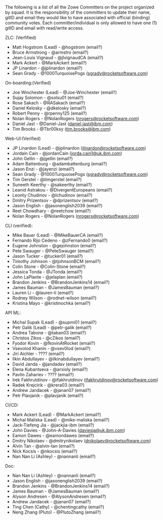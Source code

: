 The following is a list of all the Zowe Committers on the project organized by squad. It is the responsibility of the committers to update their name, gitID and email they would like to have associated with official (binding) community votes. Each committer/individual is only allowed to have one (1) gitID and email with read/write access.

ZLC: (Verfified)
- Matt Hogstrom (Lead) - @hogstrom (email?)
- Bruce Armstrong - @armstro (email?)
- Jean-Louis Vignaud - @jlvignaudCA (email?)
- Mark Ackert - @MarkAckert (email?)
- JP Linardon - @jplinardon (email?)
- Sean Grady - @1000TurquoisePogs (sgrady@rocketsoftware.com)


On-boarding:(Verified)
- Joe Winchester (Lead) - @Joe-Winchester (email?)
- Sujay Solomon - @solsu01 (email?)
- Rose Sakach - @RASakach (email?)
- Daniel Kelosky - @dkelosky (email?)
- Robert Penny - @rpenny125 (email?)
- Nolan Rogers - @NolanRogers (nrogers@rocketsoftware.com)
- Daniel Jast - @Daniel-Jast (daniel.jast@ibm.com)
- Tim Brooks - @Tbr00ksy (tim.brooks@ibm.com)


Web-UI:(Verified)
- JP Linardon (Lead) - @jplinardon (jlinardon@rocketsoftware.com)
- Jordain Cain - @jordanCain (jorda.cain1@uk.ibm.com)
- John Gellin - @jgellin (email?)
- Adam Battenburg - @adambattenburg (email?)
- Jason Enzi - @jayenzi (email?)
- Sean Grady - @1000TurquoisePogs (sgrady@rocketsoftware.com)
- Tim Gerstel - @timgerstel (email?)
- Suneeth Keerthy - @sakeerthy (email?)
- Leanid Astrakou - @DivergentEuropeans (email?)
- Leonty Chudinov - @lchudinov (email?)
- Dmitry Prizentsov - @dprizentsov (email?)
- Jason English - @jasonenglish2039 (email?)
- Reet Chowdhary - @reetchow (email?)
- Nolan Rogers - @NolanRogers (nrogers@rocketsoftware.com)


CLI (verified):
- Mike Bauer (Lead) - @MikeBauerCA (email?)
- Fernando Rijo Cedeno - @zFernando0 (email?)
- Eugene Johnston - @gejohnston (email?)
- Pete Swauger - @PeteSwauger (email?)
- Jason Tucker - @tucker01 (email?)
- Timothy Johnson - @tjohnsonBCM (email?)
- Colin Stone - @Colin-Stone (email?)
- Jessica Tonda - @JTonda (email?)
- John LaPlante - @jelaplan (email?)
- Brandon Jenkins - @BrandonJenkins14 (email?)
- James Bauman - @JamesBauman (email?)
- Lauren Li - @lauren-li (email?)
- Rodney Wilson - @rodnet-wilson (email?)
- Kristina Mayo - @kristinochka (email?)


API ML:
- Michal Supak (Lead) - @supmi01 (email?)
- Petr Galik (Lead) - @petr-galik (email?)
- Andrea Tabone - @taban03 (email?)
- Christos Zikos - @cZikos (email?)
- Fyodor Kovin - @fkovinAtRocket (email?)
- Vsevolod Khanin - @vsev0lod (email?)
- Jiri Aichler - ???? (email?)
- Ilkin Abdullayev - @ilkinabdullayev (email?)
- David Janda - @jandadav (email?)
- Elena Kubantseva - @arxioly (email?)
- Pavlin Zahariev - ???? (email?)
- Irek Fakhrutdinov - @ifakhrutdinov (ifakhrutdinov@rocketsoftware.com)
- Radek Krejcirik - @krera03 (email?)
- Andrew Jandacek - @janan07 (email?)
- Petr Plavjanik - @plavjanik (email?)


CI/CD:
- Mark Ackert (Lead) - @MarkAckert (email?)
- Michal Maliska (Lead) - @mike-maliska (email?)
- Jack-Tiefeng Jia - @jackjia-ibm (email?)
- John Davies - @John-A-Davies (daviesja@uk.ibm.com)
- Eamon Dawes - @eamondawes (email?)
- Dmitry Nikolaev - @dmitrynikolaev (dnikolaev@rocketsoftware.com)
- Alvin Tan - @alvin-tan (email?)
- Nick Kocsis - @nkocsis (email?)
- Nan Nan Li (Ashley) - @nannanli (email?)


Doc:
- Nan Nan Li (Ashley) - @nannanli (email?)
- Jason English - @jasonenglish2039 (email?)
- Brandon Jenkins - @BrandonJenkins14 (email?)
- James Bauman - @JamesBauman (email?)
- Alyson Andresen - @AlysonAndresen (email?)
- Andrew Jandacek - @janan07 (email?)
- Ting Chen (Cathy) - @chentingcathy (email?)
- Neng Zhang (Pluto) - @PlutoZhang (email?)
